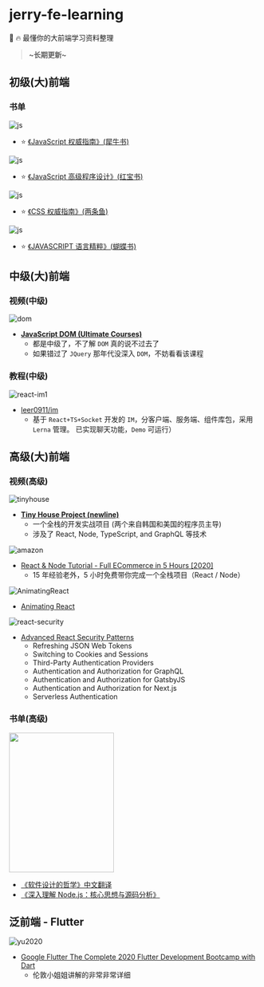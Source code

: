 # jerry-fe-learning

💯 🔥 最懂你的大前端学习资料整理

> **~长期更新~**

## 初级(大)前端

### 书单

![js](assets/images/javascript.jpg)

- ⭐️ [《JavaScript 权威指南》(犀牛书)](https://item.jd.com/32657989288.html)

![js](assets/images/js-hbs.jpg)

- ⭐️ [《JavaScript 高级程序设计》(红宝书)](https://item.jd.com/10951037.html)

![js](assets/images/css.jpg)

- ⭐️ [《CSS 权威指南》(两条鱼)](https://item.jd.com/46236946774.html)

![js](assets/images/js-hds.jpg)

- ⭐️ [《JAVASCRIPT 语言精粹》(蝴蝶书)](https://item.jd.com/1026353943.html)

## 中级(大)前端

### 视频(中级)

![dom](assets/images/vv-js-dom.png)

- [**JavaScript DOM (Ultimate Courses)**](https://ultimatecourses.com/learn/javascript-dom)
  - 都是中级了，不了解 `DOM` 真的说不过去了
  - 如果错过了 `JQuery` 那年代没深入 `DOM`，不妨看看该课程

### 教程(中级)

![react-im1](assets/images/react-im-1.png)

- [leer0911/im](leer0911/im)
  - 基于 `React+TS+Socket` 开发的 `IM`，分客户端、服务端、组件库包，采用 `Lerna` 管理。 已实现聊天功能，`Demo` 可运行）

## 高级(大)前端

### 视频(高级)

![tinyhouse](assets/images/vv-ful-tinyhouse.png)

- [**Tiny House Project (newline)**](https://www.newline.co/tinyhouse)
  - 一个全栈的开发实战项目 (两个来自韩国和美国的程序员主导)
  - 涉及了 React, Node, TypeScript, and GraphQL 等技术

![amazon](assets/images/react-amazon.png)

- [React & Node Tutorial - Full ECommerce in 5 Hours [2020]](https://www.youtube.com/watch?v=Fy9SdZLBTOo&feature=youtu.be)
  - 15 年经验老外，5 小时免费带你完成一个全栈项目（React / Node）

![AnimatingReact](./assets/images/react-animatie.png)

- [Animating React](https://www.leveluptutorials.com/tutorials/animating-react)

![react-security](./assets/images/react-security.png)

- [Advanced React Security Patterns](https://reactsecurity.io/advanced-react-security-patterns/)
  - Refreshing JSON Web Tokens
  - Switching to Cookies and Sessions
  - Third-Party Authentication Providers
  - Authentication and Authorization for GraphQL
  - Authentication and Authorization for GatsbyJS
  - Authentication and Authorization for Next.js
  - Serverless Authentication

### 书单(高级)

<div style="inline">
  <img src="./assets/images/Philosophy-of-Software.jpeg" width="210px" height="280px" />
</div>

- [《软件设计的哲学》中文翻译](https://github.com/gdut-yy/A-Philosophy-of-Software-Design-zh)
- [《深入理解 Node.js：核心思想与源码分析》](https://github.com/yjhjstz/deep-into-node)

## 泛前端 - Flutter

![yu2020](assets/images/yu2020.png)

- [Google Flutter
  The Complete 2020 Flutter Development Bootcamp with Dart](https://www.udemy.com/course/flutter-bootcamp-with-dart/)
  - 伦敦小姐姐讲解的非常非常详细
